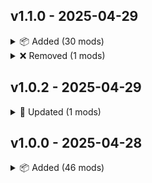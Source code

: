 ## v1.1.0 - 2025-04-29

<details>
<summary>📦 Added (30 mods)</summary>

- [AriIcedT-YippeeDuckEnemy](https://thunderstore.io/c/repo/p/AriIcedT/YippeeDuckEnemy/)
- [BULLETBOT-MoreUpgrades](https://thunderstore.io/c/repo/p/BULLETBOT/MoreUpgrades/)
- [Beaniebe-Deeproot_Garden](https://thunderstore.io/c/repo/p/Beaniebe/Deeproot_Garden/)
- [BobisMods-REPORoles](https://thunderstore.io/c/repo/p/BobisMods/REPORoles/)
- [CarsonJF-EnderPearlMod](https://thunderstore.io/c/repo/p/CarsonJF/EnderPearlMod/)
- [ColtG5-BoomboxCart](https://thunderstore.io/c/repo/p/ColtG5/BoomboxCart/)
- [Cronchy-DeathHeadHopper](https://thunderstore.io/c/repo/p/Cronchy/DeathHeadHopper/)
- [Danos-REPOStats](https://thunderstore.io/c/repo/p/Danos/REPOStats/)
- [DiFFoZ-BepInEx_Faster_Load_AssetBundles_Patcher](https://thunderstore.io/c/repo/p/DiFFoZ/BepInEx_Faster_Load_AssetBundles_Patcher/)
- [DougHRito-AhhExplosions](https://thunderstore.io/c/repo/p/DougHRito/AhhExplosions/)
- [GalaxyMods-MoreValuablesUpgrade](https://thunderstore.io/c/repo/p/GalaxyMods/MoreValuablesUpgrade/)
- [GofioLabs-ItalianBrainrotValuables](https://thunderstore.io/c/repo/p/GofioLabs/ItalianBrainrotValuables/)
- [JacuJ-SillyWeaponSounds](https://thunderstore.io/c/repo/p/JacuJ/SillyWeaponSounds/)
- [Jake_n_Liv-Jake_and_Livs_Retro_Smashpack](https://thunderstore.io/c/repo/p/Jake_n_Liv/Jake_and_Livs_Retro_Smashpack/)
- [ManancialGD-ChatClipboard](https://thunderstore.io/c/repo/p/ManancialGD/ChatClipboard/)
- [Megabyte21-BetterFlashlightMod](https://thunderstore.io/c/repo/p/Megabyte21/BetterFlashlightMod/)
- [MelanieMelicious-Cart_Lights_MelanieMelicious](https://thunderstore.io/c/repo/p/MelanieMelicious/Cart_Lights_MelanieMelicious/)
- [Nikki-AbioticFactorValuables](https://thunderstore.io/c/repo/p/Nikki/AbioticFactorValuables/)
- [Rangerbb275-REPOing_Valuables](https://thunderstore.io/c/repo/p/Rangerbb275/REPOing_Valuables/)
- [Rangerbb275-Rifle](https://thunderstore.io/c/repo/p/Rangerbb275/Rifle/)
- [RoemisTeam-BlackBox](https://thunderstore.io/c/repo/p/RoemisTeam/BlackBox/)
- [TitanVortex-BigNuke](https://thunderstore.io/c/repo/p/TitanVortex/BigNuke/)
- [TopSandwich-ItemResistUpgrade](https://thunderstore.io/c/repo/p/TopSandwich/ItemResistUpgrade/)
- [darmuh-PocketCartPlus](https://thunderstore.io/c/repo/p/darmuh/PocketCartPlus/)
- [flipf17-OpenExtractionWithCart](https://thunderstore.io/c/repo/p/flipf17/OpenExtractionWithCart/)
- [itsUndefined-Shop_Items_Spawn_in_Level](https://thunderstore.io/c/repo/p/itsUndefined/Shop_Items_Spawn_in_Level/)
- [khalliv-ShoppingListHUD](https://thunderstore.io/c/repo/p/khalliv/ShoppingListHUD/)
- [nickklmao-JustRetry](https://thunderstore.io/c/repo/p/nickklmao/JustRetry/)
- [readthisifbad-NetworkingReworked](https://thunderstore.io/c/repo/p/readthisifbad/NetworkingReworked/)
- [upgame-HumanizedShop](https://thunderstore.io/c/repo/p/upgame/HumanizedShop/)
</details>

<details>
<summary>❌ Removed (1 mods)</summary>

- [Tansinator-Map_Value_Tracker](https://thunderstore.io/c/repo/p/Tansinator/Map_Value_Tracker/)
</details>

## v1.0.2 - 2025-04-29

<details>
<summary>🔄 Updated (1 mods)</summary>

- [Zehs-REPOLib](https://thunderstore.io/c/repo/p/Zehs/REPOLib/) (2.0.1 → 2.1.0)
</details>

## v1.0.0 - 2025-04-28

<details>
<summary>📦 Added (46 mods)</summary>

- [Alya-MusicFromDroneBox](https://thunderstore.io/c/repo/p/Alya/MusicFromDroneBox/)
- [AriIcedT-MinecraftStrongholdLevel](https://thunderstore.io/c/repo/p/AriIcedT/MinecraftStrongholdLevel/)
- [AxonPhantoms-ExtraMusicforDroneBoomBoxAxon](https://thunderstore.io/c/repo/p/AxonPhantoms/ExtraMusicforDroneBoomBoxAxon/)
- [BepInEx-BepInExPack](https://thunderstore.io/c/repo/p/BepInEx/BepInExPack/)
- [Cripplega-MikuAmenoReplaceLobby](https://thunderstore.io/c/repo/p/Cripplega/MikuAmenoReplaceLobby/)
- [Eteli-Fart_Grenade](https://thunderstore.io/c/repo/p/Eteli/Fart_Grenade/)
- [Eteli-Fart_Mine](https://thunderstore.io/c/repo/p/Eteli/Fart_Mine/)
- [GarStudios-Oiia_Cat_Valuable](https://thunderstore.io/c/repo/p/GarStudios/Oiia_Cat_Valuable/)
- [Gassayping-MemeSounds](https://thunderstore.io/c/repo/p/Gassayping/MemeSounds/)
- [Godji-UltimateRevive](https://thunderstore.io/c/repo/p/Godji/UltimateRevive/)
- [GreatColtini-MinecraftAdditions](https://thunderstore.io/c/repo/p/GreatColtini/MinecraftAdditions/)
- [JacuJ-GnomedGnomeSounds](https://thunderstore.io/c/repo/p/JacuJ/GnomedGnomeSounds/)
- [Juisader-MinecraftCosmetics](https://thunderstore.io/c/repo/p/Juisader/MinecraftCosmetics/)
- [Ladlemods-LadlesExtraMusicforDroneBoomBox](https://thunderstore.io/c/repo/p/Ladlemods/LadlesExtraMusicforDroneBoomBox/)
- [MTS-PostLevelSummaryPlus](https://thunderstore.io/c/repo/p/MTS/PostLevelSummaryPlus/)
- [OrtonLongGaming-FNAFLevel](https://thunderstore.io/c/repo/p/OrtonLongGaming/FNAFLevel/)
- [PandaSquad-BetterSprint](https://thunderstore.io/c/repo/p/PandaSquad/BetterSprint/)
- [Patrick-MapVote](https://thunderstore.io/c/repo/p/Patrick/MapVote/)
- [Rangerbb275-Hospital_Level](https://thunderstore.io/c/repo/p/Rangerbb275/Hospital_Level/)
- [Rebateman-LateJoin](https://thunderstore.io/c/repo/p/Rebateman/LateJoin/)
- [Rudeus-Vacuum_Enemy](https://thunderstore.io/c/repo/p/Rudeus/Vacuum_Enemy/)
- [Sai-CANNON](https://thunderstore.io/c/repo/p/Sai/CANNON/)
- [Tansinator-Map_Value_Tracker](https://thunderstore.io/c/repo/p/Tansinator/Map_Value_Tracker/)
- [Tolian-REPODiscordRichPresence](https://thunderstore.io/c/repo/p/Tolian/REPODiscordRichPresence/)
- [Traktool-SharedUpgrades](https://thunderstore.io/c/repo/p/Traktool/SharedUpgrades/)
- [WhalesAllAround-MikuMikuBeamer](https://thunderstore.io/c/repo/p/WhalesAllAround/MikuMikuBeamer/)
- [XiaohaiMod-DroneBoomBox](https://thunderstore.io/c/repo/p/XiaohaiMod/DroneBoomBox/)
- [XiaohaiMod-XH_DamageShow_EnemyHealthBar](https://thunderstore.io/c/repo/p/XiaohaiMod/XH_DamageShow_EnemyHealthBar/)
- [YMC_MHZ-MoreHead](https://thunderstore.io/c/repo/p/YMC_MHZ/MoreHead/)
- [Zehs-ExtractionPointConfirmButton](https://thunderstore.io/c/repo/p/Zehs/ExtractionPointConfirmButton/)
- [Zehs-LethalCompanyValuables](https://thunderstore.io/c/repo/p/Zehs/LethalCompanyValuables/)
- [Zehs-REPOLib](https://thunderstore.io/c/repo/p/Zehs/REPOLib/)
- [ZeroTails-ExtraMusicforDroneBoomBox](https://thunderstore.io/c/repo/p/ZeroTails/ExtraMusicforDroneBoomBox/)
- [dig-REPOPresents](https://thunderstore.io/c/repo/p/dig/REPOPresents/)
- [eth9n-Mimic](https://thunderstore.io/c/repo/p/eth9n/Mimic/)
- [flipf17-DeadTTS](https://thunderstore.io/c/repo/p/flipf17/DeadTTS/)
- [ironbean-LevelNumberUI](https://thunderstore.io/c/repo/p/ironbean/LevelNumberUI/)
- [kekprod-Bigger_Cart](https://thunderstore.io/c/repo/p/kekprod/Bigger_Cart/)
- [khalliv-GambleInShop](https://thunderstore.io/c/repo/p/khalliv/GambleInShop/)
- [linkoid-DreadHeadDuck](https://thunderstore.io/c/repo/p/linkoid/DreadHeadDuck/)
- [loaforc-loaforcsSoundAPI](https://thunderstore.io/c/repo/p/loaforc/loaforcsSoundAPI/)
- [loaforc-loaforcsSoundAPI_REPO](https://thunderstore.io/c/repo/p/loaforc/loaforcsSoundAPI_REPO/)
- [nickklmao-MenuLib](https://thunderstore.io/c/repo/p/nickklmao/MenuLib/)
- [nickklmao-REPOConfig](https://thunderstore.io/c/repo/p/nickklmao/REPOConfig/)
- [surfknasen-Walkie_Talkies](https://thunderstore.io/c/repo/p/surfknasen/Walkie_Talkies/)
- [x753_REPO-CustomColors](https://thunderstore.io/c/repo/p/x753_REPO/CustomColors/)
</details>

